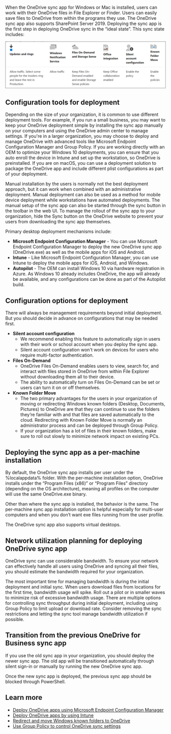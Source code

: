 When the OneDrive sync app for Windows or Mac is installed, users can work with their OneDrive files in File Explorer or Finder. Users can easily save files to OneDrive from within the programs they use. The OneDrive sync app also supports SharePoint Server 2019.  Deploying the sync app is the first step in deploying OneDrive sync in the “ideal state”. This sync state includes:
 
![The sync state includes](../media/configuration-tools-deployment.png)

## Configuration tools for deployment
Depending on the size of your organization, it is common to use different deployment tools. For example, if you run a small business, you may want to keep your OneDrive deployment simple by installing the sync app manually on your computers and using the OneDrive admin center to manage settings. If you're in a larger organization, you may choose to deploy and manage OneDrive with advanced tools like Microsoft Endpoint Configuration Manager and Group Policy. If you are working directly with an OEM to optimize your Windows 10 deployments, you can ensure that you auto enroll the device in Intune and set up the workstation, so OneDrive is preinstalled. If you are on macOS, you can use a deployment solution to package the OneDrive app and include different plist configurations as part of your deployment. 

Manual installation by the users is normally not the best deployment approach, but it can work when combined with an administrative deployment. Manual deployment can also be used as a method for mobile device deployment while workstations have automated deployments. The manual setup of the sync app can also be started through the sync button in the toolbar in the web UI. To manage the rollout of the sync app to your organization, hide the Sync button on the OneDrive website to prevent your users from downloading the sync app themselves.

Primary desktop deployment mechanisms include:
- **Microsoft Endpoint Configuration Manager** - You can use Microsoft Endpoint Configuration Manager to deploy the new OneDrive sync app (OneDrive.exe) as well as the mobile apps for iOS and Android. 
- **Intune** - Like Microsoft Endpoint Configuration Manager, you can use Intune to deploy the mobile apps for iOS, Android, and Windows.
- **Autopilot** - The OEM can install Windows 10 via hardware registration in Azure. As Windows 10 already includes OneDrive, the app will already be available, and any configurations can be done as part of the Autopilot build. 
 
## Configuration options for deployment
There will always be management requirements beyond initial deployment. But you should decide in advance on configurations that may be needed first. 
- **Silent account configuration**
    - We recommend enabling this feature to automatically sign in users with their work or school account when you deploy the sync app. 
    - Silent account configuration won't work on devices for users who require multi-factor authentication. 
- **Files On-Demand**
    - OneDrive Files On-Demand enables users to view, search for, and interact with files stored in OneDrive from within File Explorer without downloading them all to their device. 
    - The ability to automatically turn on Files On-Demand can be set or users can turn it on or off themselves. 
- **Known Folder Move**
    - The two primary advantages for the users in your organization of moving or redirecting Windows known folders (Desktop, Documents, Pictures) to OneDrive are that they can continue to use the folders they’re familiar with and that files are saved automatically to the cloud. Redirecting with Known Folder Move is normally an administrator process and can be deployed through Group Policy.
    - If your organization has a lot of files in their known folders, make sure to roll out slowly to minimize network impact on existing PCs. 

## Deploying the sync app as a per-machine installation
By default, the OneDrive sync app installs per user under the %localappdata% folder. With the per-machine installation option, OneDrive installs under the “Program Files (x86)” or “Program Files” directory (depending on the OS architecture), meaning all profiles on the computer will use the same OneDrive.exe binary. 

Other than where the sync app is installed, the behavior is the same. The per-machine sync app installation option is helpful especially for multi-user computers and when you don’t want exe files running from the user profile. 

The OneDrive sync app also supports virtual desktops.

## Network utilization planning for deploying OneDrive sync app
OneDrive sync can use considerable bandwidth. To ensure your network can effectively handle all users using OneDrive and syncing all their files, you should estimate the bandwidth required for your organization. 

The most important time for managing bandwidth is during the initial deployment and initial sync. When users download files from locations for the first time, bandwidth usage will spike. Roll out a pilot or in smaller waves to minimize risk of excessive bandwidth usage. There are multiple options for controlling sync throughput during initial deployment, including using Group Policy to limit upload or download rate. Consider removing the sync restrictions and letting the sync tool manage bandwidth utilization if possible.

## Transition from the previous OneDrive for Business sync app
If you use the old sync app in your organization, you should deploy the newer sync app. The old app will be transitioned automatically through silent sign-in or manually by running the new OneDrive sync app. 

Once the new sync app is deployed, the previous sync app should be blocked through PowerShell.

## Learn more
- [Deploy OneDrive apps using Microsoft Endpoint Configuration Manager](https://docs.microsoft.com/onedrive/deploy-on-windows?azure-portal=true)
- [Deploy OneDrive apps by using Intune](https://docs.microsoft.com/onedrive/deploy-intune?azure-portal=true)
- [Redirect and move Windows known folders to OneDrive](https://docs.microsoft.com/onedrive/redirect-known-folders?azure-portal=true)
- [Use Group Policy to control OneDrive sync settings](https://docs.microsoft.com/onedrive/use-group-policy#use-onedrive-files-on-demand?azure-portal=true)
